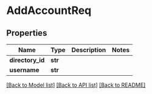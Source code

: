 # AddAccountReq

## Properties
Name | Type | Description | Notes
------------ | ------------- | ------------- | -------------
**directory_id** | **str** |  | 
**username** | **str** |  | 

[[Back to Model list]](../README.md#documentation-for-models) [[Back to API list]](../README.md#documentation-for-api-endpoints) [[Back to README]](../README.md)


